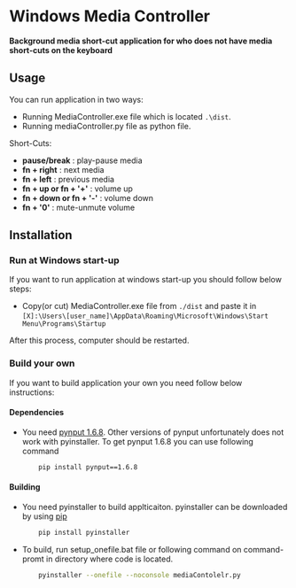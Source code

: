 # Windows Media Controller

**Background media short-cut application for who does not have media short-cuts on the keyboard**

## Usage
You can run application in two ways:
 - Running MediaController.exe file which is located `.\dist`.
 - Running mediaController.py file as python file.

Short-Cuts:
 * **pause/break**              : play-pause media
 * **fn + right**               : next media
 * **fn + left**                : previous media
 * **fn + up or fn + '+'**      : volume up
 * **fn + down or fn + '-'**    : volume down
 * **fn + '0'**                 : mute-unmute volume

## Installation

### Run at Windows start-up
If you want to run application at windows start-up you should follow below steps:

 - Copy(or cut) MediaController.exe file from `./dist` and paste it in `[X]:\Users\[user_name]\AppData\Roaming\Microsoft\Windows\Start Menu\Programs\Startup`

After this process, computer should be restarted.

### Build your own
If you want to build application your own you need follow below instructions:
    
#### Dependencies
 - You need [pynput 1.6.8](https://pypi.org/project/pynput/1.6.8/). Other versions of pynput unfortunately does not work with pyinstaller. To get pynput 1.6.8 you can use following command
    ```bash
        pip install pynput==1.6.8
    ```

#### Building
 - You need pyinstaller to build applticaiton. pyinstaller can be downloaded by using [pip](https://pypi.org/project/pyinstaller/)
    ```bash
        pip install pyinstaller
    ```
 - To build, run setup_onefile.bat file or following command on command-promt in directory where code is located.
    ```bash
        pyinstaller --onefile --noconsole mediaContolelr.py
    ```
